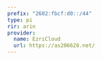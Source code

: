 ```yaml
---
prefix: "2602:fbcf:d0::/44"
type: pi
rir: arin
provider:
  name: EzriCloud
  url: https://as206628.net/
---
```

